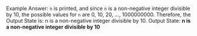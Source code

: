 Example Answer:
`n` is printed, and since `n` is a non-negative integer divisible by 10, the possible values for `n` are 0, 10, 20, ..., 1000000000. Therefore, the Output State is: n is a non-negative integer divisible by 10.
Output State: **n is a non-negative integer divisible by 10**